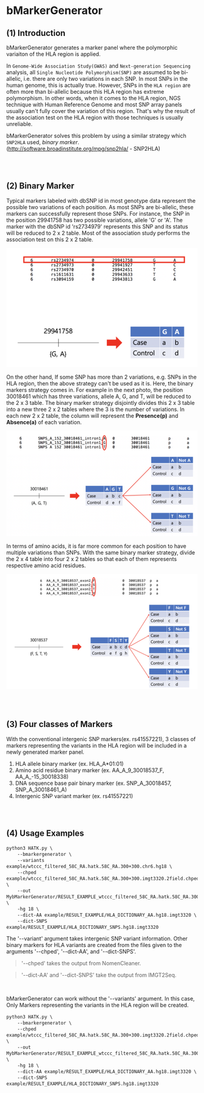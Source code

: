 # bMarkerGenerator


## (1) Introduction

<!-- In most association test framework, a marker is supposed to represent only 2 factors. This assumption is appropriate because the most of genomic positions are actually bi-allelic. However, there are some genomic positions where more than 2 kind of SNP alleles can be found, i.e. tri-allelic or more. Most of genomic positions in HLA region are not bi-allelic due to its polymorphic characteristic. Furthermore, when it comes to  amino acid residue sequence of which the positions can have roughly 22 kinds of amino acid residues, it's impossible to perform the conventional association test just as it is.

bMarkerGenerator provides a solution for this. For each position which has more than 2 factors, bMarkerGenerator generates binary markers where each fator is allocated disjointly and represent its 'P'resence' or 'A'bsence. For example, assume one position of amino acid sequence has 3 factors, e.g. V(Valine), S(Serine), P(Proline). Then three binary markers, 'AA_A_-12_30018537_V', 'AA_A_-12_30018537_S' and 'AA_A_-12_30018537_P', are generated by bMarkerGenerator. By extending this idea one step further, Markers like 'AA_A_-12_30018537_VS' represent the existence of the case where there both factors 'Valine' and 'Serine' are. Then, the generated marker panel will be used for association test. -->

bMarkerGenerator generates a marker panel where the polymorphic variaiton of the HLA region is applied. 

In `Genome-Wide Association Study(GWAS)` and `Next-generation Sequencing` analysis, all `Single Nucleotide Polymorphism(SNP)` are assumed to be bi-allelic, i.e. there are only two variations in each SNP. In most SNPs in the human genome, this is actually true. However, SNPs in the `HLA region` are often more than bi-allelic because this HLA region has extreme polymorphism. In other words, when it comes to the HLA region, NGS technique with Human Reference Genome and most SNP array panels usually can't fully cover the variation of this region. That's why the result of the association test on the HLA region with those techniques is usually unreliable.

bMarkerGenerator solves this problem by using a similar strategy which `SNP2HLA` used, _binary marker_.
(http://software.broadinstitute.org/mpg/snp2hla/ - SNP2HLA)

<br>
<br>

## (2) Binary Marker

Typical markers labeled with dbSNP id in most genotype data represent the possible two variations of each position. As most SNPs are bi-allelic, these markers can successfully represent those SNPs. For instance, the SNP in the position 29941758 has two possible variations, allele 'G' or 'A'. The marker with the dbSNP id 'rs2734979' represents this SNP and its status will be reduced to 2 x 2 table. Most of the association study performs the association test on this 2 x 2 table.


![README-BinaryMarker1](./img/README_2_bMarkerGenerator1.png)



On the other hand, If some SNP has more than 2 variations, e.g. SNPs in the HLA region, then the above strategy can't be used as it is. Here, the binary markers strategy comes in. For example in the next photo, the position 30018461 which has three variations, allele A, G, and T, will be reduced to the 2 x 3 table. The binary marker strategy disjointly divides this 2 x 3 table into a new three 2 x 2 tables where the 3 is the number of variations. In each new 2 x 2 table, the column will represent the **Presence(p)** and **Absence(a)** of each variation.

![README-BinaryMarker2](./img/README_2_bMarkerGenerator2.png)


In terms of amino acids, it is far more common for each position to have multiple variations than SNPs. With the same binary marker strategy, divide the 2 x 4 table into four 2 x 2 tables so that each of them represents respective amino acid residues.

![README-BinaryMarker3](./img/README_2_bMarkerGenerator3.png)



<br>
<br>


## (3) Four classes of Markers

With the conventional intergenic SNP markers(ex. rs41557221), 3 classes of markers representing the variants in the HLA region will be included in a newly generated marker panel.

1. HLA allele binary marker (ex. HLA_A*01:01)
2. Amino acid residue binary marker (ex. AA_A_9_30018537_F, AA_A_-15_30018338)
3. DNA sequence base pair binary marker (ex. SNP_A_30018457, SNP_A_30018461_A)
4. Intergenic SNP variant marker (ex. rs41557221)

<br>
<br>


## (4) Usage Examples

```
python3 HATK.py \
    --bmarkergenerator \
    --variants example/wtccc_filtered_58C_RA.hatk.58C_RA.300+300.chr6.hg18 \
    --chped example/wtccc_filtered_58C_RA.hatk.58C_RA.300+300.imgt3320.2field.chped \
    --out MybMarkerGenerator/RESULT_EXAMPLE_wtccc_filtered_58C_RA.hatk.58C_RA.300+300.chr6.hg18 \
    -hg 18 \
    --dict-AA example/RESULT_EXAMPLE/HLA_DICTIONARY_AA.hg18.imgt3320 \
    --dict-SNPS example/RESULT_EXAMPLE/HLA_DICTIONARY_SNPS.hg18.imgt3320
```

The '--variant' argument takes intergenic SNP variant information. Other binary markers for HLA variants are created from the files given to the arguments '--chped', '--dict-AA', and '--dict-SNPS'.

> '--chped' takes the output from NomenCleaner.

> '--dict-AA' and '--dict-SNPS' take the output from IMGT2Seq.

<br>

bMarkerGenerator can work without the '--variants' argument. In this case, Only Markers representing the variants in the HLA region will be created.

```
python3 HATK.py \
    --bmarkergenerator \
    --chped example/wtccc_filtered_58C_RA.hatk.58C_RA.300+300.imgt3320.2field.chped \
    --out MybMarkerGenerator/RESULT_EXAMPLE_wtccc_filtered_58C_RA.hatk.58C_RA.300+300.chr6.hg18 \
    -hg 18 \
    --dict-AA example/RESULT_EXAMPLE/HLA_DICTIONARY_AA.hg18.imgt3320 \
    --dict-SNPS example/RESULT_EXAMPLE/HLA_DICTIONARY_SNPS.hg18.imgt3320
```
